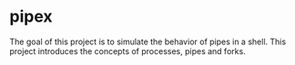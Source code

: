 # pipex
The goal of this project is to simulate the behavior of pipes in a shell.
This project introduces the concepts of processes, pipes and forks.
